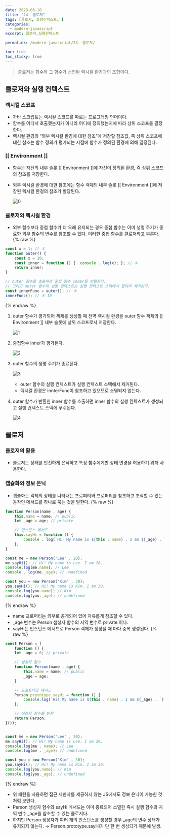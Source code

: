```yaml
---
date: 2023-06-18
title: "24- 클로저"
tags: [클로저, 실행컨텍스트, ]
categories:
  - modern-javascript
excerpt: 클로저,실행컨텍스트

permalink: /modern-javascript/24--클로저/

toc: true
toc_sticky: true
---
```



> 클로저는 함수와 그 함수가 선언된 렉시컬 환경과의 조합이다.


## 클로저와 실행 컨텍스트


### 렉시컬 스코프

- 자바 스크립트는 렉시컬 스코프를 따르는 프로그래밍 언어이다.
- 함수를 어디서 호출했는지가 아니라 어디에 정의했는지에 따라 상위 스코프를 결정한다.
- 렉시컬 환경의 “외부 렉시컬 환경에 대한 참조”에 저장할 참조값, 즉 상위 스코프에 대한 참조는 함수 정의가 평가되는 시점에 함수가 정의된 환경에 의해 결정된다.

### [[ Environment ]]

- 함수는 자신의 내부 슬롯 [[ Environment ]]에 자신이 정의된 환경, 즉 상위 스코프의 참조를 저장한다.
- 외부 렉시컬 환경에 대한 참조에는 함수 객체의 내부 슬롯 [[ Environment ]]에 저장된 렉시컬 환경의 참조가 할당된다.

	![0](/assets/img/2023-06-18-24--클로저.md/0.png)


### 클로저와 렉시컬 환경

- 외부 함수보다 중첩 함수가 더 오래 유지되는 경우 중첩 함수는 이미 생명 주기가 종료한 외부 함수의 변수를 참조할 수 있다. 이러한 중첩 함수를 클로저라고 부른다.
{% raw %}
```javascript
const x = 1; // ①
function outer() { 
	const x = 10;
	const inner = function () {  console . log(x); }; // ② 
	return inner;
}

// outer 함수를 호출하면 중첩 함수 inner를 반환한다.
// 그리고 outer 함수의 실행 컨텍스트는 실행 컨텍스트 스택에서 팝되어 제거된다.
const innerFunc = outer(); // ③ 
innerFunc(); // ④ 10
```
{% endraw %}

1. outer 함수가 평가되어 객체를 생성할 때 전역 렉시컬 환경을 outer 함수 객체의 [[ Environment ]] 내부 슬롯에 상위 스코프로서 저장한다.

	![1](/assets/img/2023-06-18-24--클로저.md/1.png)

2. 중첩함수 inner가 평가된다.

	![2](/assets/img/2023-06-18-24--클로저.md/2.png)

3. outer 함수의 생명 주기가 종료된다.

	![3](/assets/img/2023-06-18-24--클로저.md/3.png)

	- outer 함수의 실행 컨텍스트가 실행 컨텍스트 스택에서 제거된다.
	- 렉시컬 환경은 innterFunc이 참조하고 있으므로 소멸되지 않는다.
4. outer 함수가 반환한 inner 함수를 호출하면 inner 함수의 실행 컨텍스트가 생성되고 실행 컨텍스트 스택에 푸쉬된다.

	![4](/assets/img/2023-06-18-24--클로저.md/4.png)


## 클로저


### 클로저의 활용

- 클로저는 상태를 안전하게 은닉하고 특정 함수에게만 상태 변경을 허용하기 위해 사용한다.

### 캡슐화와 정보 은닉

- 캡슐화는 객체의 상태를 나타내는 프로퍼티와 프로퍼티를 참조하고 조작할 수 있는 동작인 메서드를 하나로 묶는 것을 말한다.
{% raw %}
```javascript
function Person(name , age) { 
	this.name = name; // public 
	let _age = age; // private

	// 인스턴스 메서드
	this.sayHi = function () { 
		console . log(`Hi! My name is ${this . name} . I am ${_age} . `);
	};
}

const me = new Person('Lee' , 20);
me.sayHi(); // Hi! My name is Lee. I am 20.
console.log(me.name); // Lee 
console . log(me._age); // undefined

const you = new Person('Kim' , 30);
you.sayHi(); // Hi! My name is Kim. I am 30.
console.log(you.name); // Kim 
console.log(you._age); // undefined
```
{% endraw %}

- name 프로퍼티는 외부로 공개되어 있어 자유롭게 참조할 수 있다.
- _age 변수는 Person 샘성자 함수의 지역 변수로 private 이다.
- sayHi는 인스턴스 메서드로 Person 객체가 생성될 때 마다 중복 생성된다.
{% raw %}
```javascript
const Person = (
	function () { 
	let _age = 0; // private

	// 생성자 함수
	function Person(name , age) { 
		this.name = name; // public 
		_age = age;
	}

	// 프로토타입 메서드
	Person.prototype.sayHi = function () { 
		console.log(`Hi! My name is ${this . name} . I am ${_age} . `);
	};

	// 생성자 함수를 반환
	return Person;
}());


const me = new Person('Lee' , 20);
me.sayHi(); // Hi! My name is Lee. I am 20.
console.log(me . name); // Lee 
console.log(me . _age); // undefined

const you = new Person('Kim' , 30);
you.sayHi(); // Hi! My name is Kim. I am 30.
console.log(you.name); // Kim 
console.log(you._age); // undefined

```
{% endraw %}

- 위 패턴을 사용하면 접근 제한자를 제공하지 않는 JS에서도 정보 은닉이 가능한 것 처럼 보인다.
- Person 생성자 함수와 sayHi 메서드는 이미 종료되어 소멸한 즉시 실행 함수의 지역 변수 _age를 참조할 수 있는 클로저다.
- 하지만 Person 생성자가 여러 개의 인스턴스를 생성할 경우 _age의 변수 상태가 유지되지 않는다. → Person.prototype.sayHi가 단 한 번 생성되기 때문에 발생.
